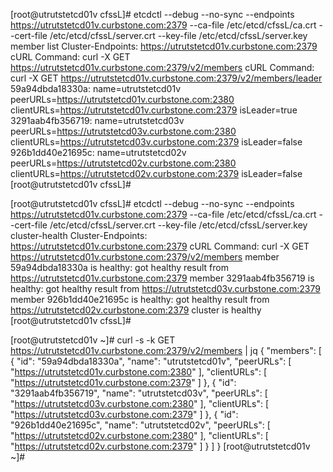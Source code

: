 [root@utrutstetcd01v cfssL]# etcdctl --debug --no-sync --endpoints https://utrutstetcd01v.curbstone.com:2379 --ca-file /etc/etcd/cfssL/ca.crt --cert-file /etc/etcd/cfssL/server.crt --key-file /etc/etcd/cfssL/server.key member list
Cluster-Endpoints: https://utrutstetcd01v.curbstone.com:2379
cURL Command: curl -X GET https://utrutstetcd01v.curbstone.com:2379/v2/members
cURL Command: curl -X GET https://utrutstetcd01v.curbstone.com:2379/v2/members/leader
59a94dbda18330a: name=utrutstetcd01v peerURLs=https://utrutstetcd01v.curbstone.com:2380 clientURLs=https://utrutstetcd01v.curbstone.com:2379 isLeader=true
3291aab4fb356719: name=utrutstetcd03v peerURLs=https://utrutstetcd03v.curbstone.com:2380 clientURLs=https://utrutstetcd03v.curbstone.com:2379 isLeader=false
926b1dd40e21695c: name=utrutstetcd02v peerURLs=https://utrutstetcd02v.curbstone.com:2380 clientURLs=https://utrutstetcd02v.curbstone.com:2379 isLeader=false
[root@utrutstetcd01v cfssL]#

[root@utrutstetcd01v cfssL]# etcdctl --debug --no-sync --endpoints https://utrutstetcd01v.curbstone.com:2379 --ca-file /etc/etcd/cfssL/ca.crt --cert-file /etc/etcd/cfssL/server.crt --key-file /etc/etcd/cfssL/server.key cluster-health
Cluster-Endpoints: https://utrutstetcd01v.curbstone.com:2379
cURL Command: curl -X GET https://utrutstetcd01v.curbstone.com:2379/v2/members
member 59a94dbda18330a is healthy: got healthy result from https://utrutstetcd01v.curbstone.com:2379
member 3291aab4fb356719 is healthy: got healthy result from https://utrutstetcd03v.curbstone.com:2379
member 926b1dd40e21695c is healthy: got healthy result from https://utrutstetcd02v.curbstone.com:2379
cluster is healthy
[root@utrutstetcd01v cfssL]#


[root@utrutstetcd01v ~]# curl -s -k GET  https://utrutstetcd01v.curbstone.com:2379/v2/members | jq
{
  "members": [
    {
      "id": "59a94dbda18330a",
      "name": "utrutstetcd01v",
      "peerURLs": [
        "https://utrutstetcd01v.curbstone.com:2380"
      ],
      "clientURLs": [
        "https://utrutstetcd01v.curbstone.com:2379"
      ]
    },
    {
      "id": "3291aab4fb356719",
      "name": "utrutstetcd03v",
      "peerURLs": [
        "https://utrutstetcd03v.curbstone.com:2380"
      ],
      "clientURLs": [
        "https://utrutstetcd03v.curbstone.com:2379"
      ]
    },
    {
      "id": "926b1dd40e21695c",
      "name": "utrutstetcd02v",
      "peerURLs": [
        "https://utrutstetcd02v.curbstone.com:2380"
      ],
      "clientURLs": [
        "https://utrutstetcd02v.curbstone.com:2379"
      ]
    }
  ]
}
[root@utrutstetcd01v ~]#
